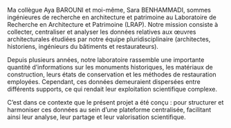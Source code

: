 Ma collègue Aya BAROUNI et moi-même, Sara BENHAMMADI, sommes ingénieures de recherche en architecture et patrimoine au Laboratoire de Recherche en Architecture et Patrimoine (LRAP).
Notre mission consiste à collecter, centraliser et analyser les données relatives aux œuvres architecturales étudiées par notre équipe pluridisciplinaire (architectes, historiens, ingénieurs du bâtiments et restaurateurs).

Depuis plusieurs années, notre laboratoire rassemble une importante quantité d’informations sur les monuments historiques, les matériaux de construction, leurs états de conservation et les méthodes de restauration employées.
Cependant, ces données demeuraient dispersées entre différents supports, ce qui rendait leur exploitation scientifique complexe.

C’est dans ce contexte que le présent projet a été conçu : pour structurer et harmoniser ces données au sein d’une plateforme centralisée, facilitant ainsi leur analyse, leur partage et leur valorisation scientifique.
